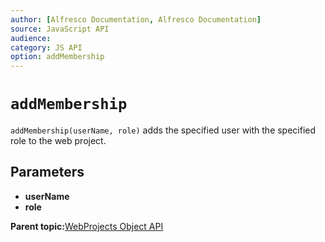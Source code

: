 ```yaml
---
author: [Alfresco Documentation, Alfresco Documentation]
source: JavaScript API
audience: 
category: JS API
option: addMembership
---
```


# `addMembership`

`addMembership(userName, role)` adds the specified user with the specified role to the web project.

## Parameters

-   **userName**
-   **role**

**Parent topic:**[WebProjects Object API](../references/API-JS-WebProject-Object.md)

